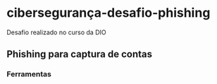 # cibersegurança-desafio-phishing
Desafio realizado no curso da DIO

## Phishing para captura de contas 

### Ferramentas
